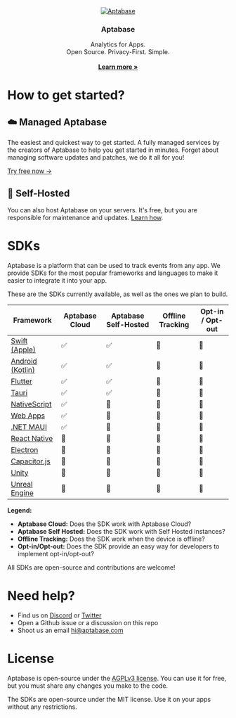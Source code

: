 <div align="center">
  <a href="https://github.com/aptabase/aptabase">
    <img src="https://aptabase.com/og.png" alt="Aptabase"/>
  </a>

  <h3 align="center">Aptabase</h3>

  <p align="center">
    Analytics for Apps.
    <br />
    Open Source. Privacy-First. Simple.
    <br />
    <br />
    <a href="https://aptabase.com"><strong>Learn more »</strong></a>
  </p>
</div>

# How to get started?

## ☁️ Managed Aptabase

The easiest and quickest way to get started. A fully managed services by the creators of Aptabase to help you get started in minutes. Forget about managing software updates and patches, we do it all for you!

[Try free now →](https://aptabase.com)

## 🏢 Self-Hosted

You can also host Aptabase on your servers. It's free, but you are responsible for maintenance and updates. [Learn how](https://github.com/aptabase/aptabase/wiki/How-to-Self-Host-Aptabase).

# SDKs

Aptabase is a platform that can be used to track events from any app. We provide SDKs for the most popular frameworks and languages to make it easier to integrate it into your app.

These are the SDKs currently available, as well as the ones we plan to build.

| Framework                                                                                                | Aptabase Cloud | Aptabase Self-Hosted | Offline Tracking | Opt-in / Opt-out |
| -------------------------------------------------------------------------------------------------------- | -------------- | -------------------- | ---------------- | ---------------- |
| [Swift (Apple)](https://github.com/aptabase/aptabase-swift)                                              | ✅             | ✅                   | 🚧               | 🚧               |
| [Android (Kotlin)](https://github.com/aptabase/aptabase-kotlin)                                          | ✅             | ✅                   | 🚧               | 🚧               |
| [Flutter](https://github.com/aptabase/aptabase_flutter)                                                  | ✅             | ✅                   | 🚧               | 🚧               |
| [Tauri](https://github.com/aptabase/tauri-plugin-aptabase)                                               | ✅             | ✅                   | 🚧               | 🚧               |
| [NativeScript](https://github.com/nstudio/nativescript-plugins/tree/main/packages/nativescript-aptabase) | ✅             | 🚧                   | 🚧               | 🚧               |
| [Web Apps](https://github.com/aptabase/aptabase-js)                                                      | ✅             | 🚧                   | 🚧               | 🚧               |
| [.NET MAUI](https://github.com/aptabase/aptabase-maui)                                                   | ✅             | 🚧                   | 🚧               | 🚧               |
| [React Native](https://github.com/aptabase/aptabase/issues/2)                                            | 🚧             | 🚧                   | 🚧               | 🚧               |
| [Electron](https://github.com/aptabase/aptabase/issues/3)                                                | 🚧             | 🚧                   | 🚧               | 🚧               |
| [Capacitor.js](https://github.com/aptabase/aptabase/issues/6)                                            | 🚧             | 🚧                   | 🚧               | 🚧               |
| [Unity](https://github.com/aptabase/aptabase/issues/10)                                                  | 🚧             | 🚧                   | 🚧               | 🚧               |
| [Unreal Engine](https://github.com/aptabase/aptabase/issues/12)                                          | 🚧             | 🚧                   | 🚧               | 🚧               |

**Legend:**

- **Aptabase Cloud:** Does the SDK work with Aptabase Cloud?
- **Aptabase Self Hosted:** Does the SDK work with Self Hosted instances?
- **Offline Tracking:** Does the SDK work when the device is offline?
- **Opt-in/Opt-out:** Does the SDK provide an easy way for developers to implement opt-in/opt-out?

All SDKs are open-source and contributions are welcome!

# Need help?

- Find us on [Discord](https://discord.gg/d9d97unCUk) or [Twitter](https://twitter.com/aptabase)
- Open a Github issue or a discussion on this repo
- Shoot us an email [hi@aptabase.com](mailto:hi@aptabase.com)

# License

Aptabase is open-source under the [AGPLv3 license](./LICENSE). You can use it for free, but you must share any changes you make to the code.

The SDKs are open-source under the MIT license. Use it on your apps without any restrictions.
